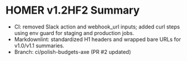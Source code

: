 # HOMER v1.2HF2 Summary

- CI: removed Slack action and webhook_url inputs; added curl steps using env guard for staging and production jobs.
- Markdownlint: standardized H1 headers and wrapped bare URLs for v1.0/v1.1 summaries.
- Branch: ci/polish-budgets-axe (PR #2 updated)
